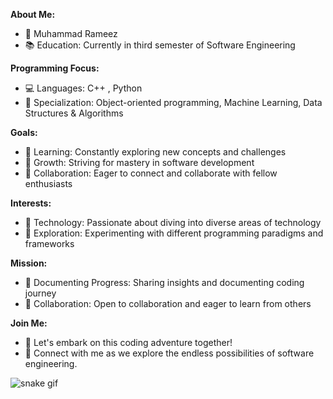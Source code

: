 
**About Me:**
- 👤 Muhammad Rameez
- 📚 Education: Currently in third semester of Software Engineering

**Programming Focus:**
- 💻 Languages: C++ , Python
- 🎯 Specialization: Object-oriented programming, Machine Learning, Data Structures & Algorithms

**Goals:**
- 🌱 Learning: Constantly exploring new concepts and challenges
- 🚀 Growth: Striving for mastery in software development
- 🤝 Collaboration: Eager to connect and collaborate with fellow enthusiasts

**Interests:**
- 🔬 Technology: Passionate about diving into diverse areas of technology
- 🧪 Exploration: Experimenting with different programming paradigms and frameworks

**Mission:**
- 📝 Documenting Progress: Sharing insights and documenting coding journey
- 🤝 Collaboration: Open to collaboration and eager to learn from others

**Join Me:**
- 🚀 Let's embark on this coding adventure together!
- 🤝 Connect with me as we explore the endless possibilities of software engineering.

![snake gif](https://github.com/PatheticUser/Introduction/blob/output/github-contribution-grid-snake.gif)
